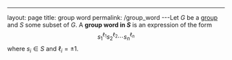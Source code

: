 ---
 layout: page
 title: group word
 permalink: /group_word
---Let $G$ be a [group](https://defsmath.github.io/DefsMath/group) and $S$ some subset of $G$. A **group word in $S$** is an expression of the form $$s_1^{\ell_1}s_2^{\ell_2}\cdots s_n^{\ell_n}$$ where $s_i \in S$ and $\ell_i = \pm 1$. 